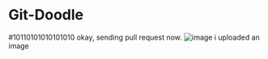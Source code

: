 # Git-Doodle
#10110101010101010
okay, sending pull request now. 
![image](https://user-images.githubusercontent.com/115474999/197179902-232c69c9-0cc8-4a61-a7f5-0847fd2660c7.png)
i uploaded an image
